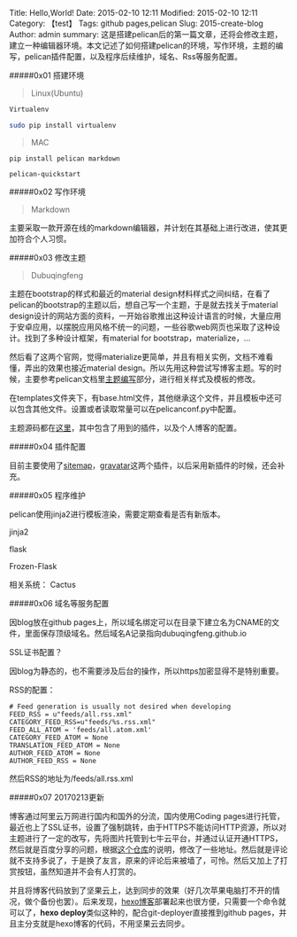 Title: Hello,World!
Date: 2015-02-10 12:11
Modified: 2015-02-10 12:11
Category: 【test】
Tags: github pages,pelican
Slug: 2015-create-blog
Author: admin
summary: 这是搭建pelican后的第一篇文章，还将会修改主题，建立一种编辑器环境。本文记述了如何搭建pelican的环境，写作环境，主题的编写，pelican插件配置，以及程序后续维护，域名、Rss等服务配置。

#####0x01 搭建环境
>Linux(Ubuntu)

```bash
Virtualenv

sudo pip install virtualenv
```

>
>MAC

```
pip install pelican markdown

pelican-quickstart
```

#####0x02 写作环境
>Markdown

主要采取一款开源在线的markdown编辑器，并计划在其基础上进行改进，使其更加符合个人习惯。

#####0x03 修改主题
>Dubuqingfeng

主题在bootstrap的样式和最近的material design材料样式之间纠结，在看了pelican的bootstrap的主题以后，想自己写一个主题，于是就去找关于material design设计的网站方面的资料，一开始谷歌推出这种设计语言的时候，大量应用于安卓应用，以摆脱应用风格不统一的问题，一些谷歌web网页也采取了这种设计。找到了多种设计框架，有material for bootstrap，materialize，...

然后看了这两个官网，觉得materialize更简单，并且有相关实例，文档不难看懂，弄出的效果也接近material design。所以先用这种尝试写博客主题。写的时候，主要参考pelican文档里[主题编写](http://pelican-docs-zh-cn.readthedocs.org/en/latest/themes.html)部分，进行相关样式及模板的修改。

在templates文件夹下，有base.html文件，其他继承这个文件，并且模板中还可以包含其他文件。设置或者读取常量可以在pelicanconf.py中配置。

主题源码都在[这里](https://github.com/sxau-web-team/MaterialDesignPelicanTheme)，其中包含了用到的插件，以及个人博客的配置。

#####0x04 插件配置

目前主要使用了[sitemap](https://github.com/sxau-web-team/MaterialDesignPelicanTheme/tree/master/pelican-plugins/sitemap)，[gravatar](https://github.com/sxau-web-team/MaterialDesignPelicanTheme/tree/master/pelican-plugins/gravatar)这两个插件，以后采用新插件的时候，还会补充。

#####0x05 程序维护

pelican使用jinja2进行模板渲染，需要定期查看是否有新版本。

jinja2

flask

Frozen-Flask

相关系统：
Cactus

#####0x06 域名等服务配置

因blog放在github pages上，所以域名绑定可以在目录下建立名为CNAME的文件，里面保存顶级域名。然后域名A记录指向dubuqingfeng.github.io

SSL证书配置？

因blog为静态的，也不需要涉及后台的操作，所以https加密显得不是特别重要。

RSS的配置：

```
# Feed generation is usually not desired when developing
FEED_RSS = u"feeds/all.rss.xml"
CATEGORY_FEED_RSS=u"feeds/%s.rss.xml"
FEED_ALL_ATOM = 'feeds/all.atom.xml'
CATEGORY_FEED_ATOM = None
TRANSLATION_FEED_ATOM = None
AUTHOR_FEED_ATOM = None
AUTHOR_FEED_RSS = None
```

然后RSS的地址为/feeds/all.rss.xml

#####0x07 20170213更新

博客通过阿里云万网进行国内和国外的分流，国内使用Coding pages进行托管，最近也上了SSL证书，设置了强制跳转，由于HTTPS不能访问HTTP资源，所以对主题进行了一定的改写，先将图片托管到七牛云平台，并通过认证开通HTTPS，然后就是百度分享的问题，根据[这个仓库](https://github.com/hrwhisper/baiduShare)的说明，修改了一些地址。然后就是评论就不支持多说了，于是换了友言，原来的评论后来被墙了，可怜。然后又加上了打赏按钮，虽然知道并不会有人打赏的。

并且将博客代码放到了坚果云上，达到同步的效果（好几次苹果电脑打不开的情况，做个备份也罢）。后来发现，[hexo博客](https://xiaoye.me)部署起来也很方便，只需要一个命令就可以了，**hexo deploy**类似这种的，配合git-deployer直接推到github pages，并且主分支就是hexo博客的代码，不用坚果云去同步。

